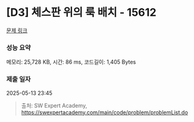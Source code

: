 # [D3] 체스판 위의 룩 배치 - 15612 

[문제 링크](https://swexpertacademy.com/main/code/problem/problemDetail.do?contestProbId=AYOBfxwaAXsDFATW) 

### 성능 요약

메모리: 25,728 KB, 시간: 86 ms, 코드길이: 1,405 Bytes

### 제출 일자

2025-05-13 23:45



> 출처: SW Expert Academy, https://swexpertacademy.com/main/code/problem/problemList.do